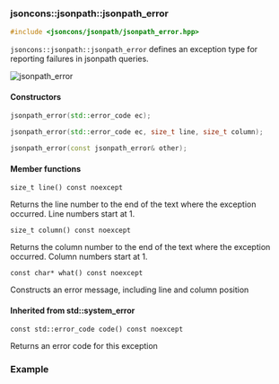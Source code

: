 ### jsoncons::jsonpath::jsonpath_error

```c++
#include <jsoncons/jsonpath/jsonpath_error.hpp>
```

`jsoncons::jsonpath::jsonpath_error` defines an exception type for reporting failures in jsonpath queries.

![jsonpath_error](./diagrams/jsonpath_error.png)

#### Constructors
```c++
jsonpath_error(std::error_code ec);

jsonpath_error(std::error_code ec, size_t line, size_t column);

jsonpath_error(const jsonpath_error& other);
```
#### Member functions

    size_t line() const noexcept
Returns the line number to the end of the text where the exception occurred.
Line numbers start at 1.

    size_t column() const noexcept
Returns the column number to the end of the text where the exception occurred.
Column numbers start at 1.

    const char* what() const noexcept
Constructs an error message, including line and column position

#### Inherited from std::system_error

    const std::error_code code() const noexcept
Returns an error code for this exception

### Example


